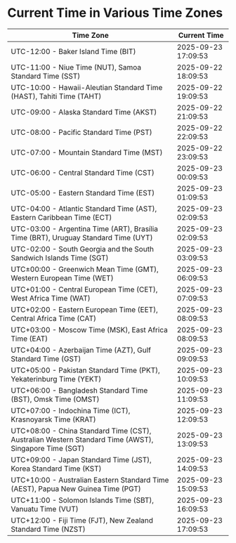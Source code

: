 # Current Time in Various Time Zones

| Time Zone | Current Time |
|-----------|--------------|
| UTC-12:00 - Baker Island Time (BIT) | 2025-09-23 17:09:53 |
| UTC-11:00 - Niue Time (NUT), Samoa Standard Time (SST) | 2025-09-22 18:09:53 |
| UTC-10:00 - Hawaii-Aleutian Standard Time (HAST), Tahiti Time (TAHT) | 2025-09-22 19:09:53 |
| UTC-09:00 - Alaska Standard Time (AKST) | 2025-09-22 21:09:53 |
| UTC-08:00 - Pacific Standard Time (PST) | 2025-09-22 22:09:53 |
| UTC-07:00 - Mountain Standard Time (MST) | 2025-09-22 23:09:53 |
| UTC-06:00 - Central Standard Time (CST) | 2025-09-23 00:09:53 |
| UTC-05:00 - Eastern Standard Time (EST) | 2025-09-23 01:09:53 |
| UTC-04:00 - Atlantic Standard Time (AST), Eastern Caribbean Time (ECT) | 2025-09-23 02:09:53 |
| UTC-03:00 - Argentina Time (ART), Brasília Time (BRT), Uruguay Standard Time (UYT) | 2025-09-23 02:09:53 |
| UTC-02:00 - South Georgia and the South Sandwich Islands Time (SGT) | 2025-09-23 03:09:53 |
| UTC±00:00 - Greenwich Mean Time (GMT), Western European Time (WET) | 2025-09-23 06:09:53 |
| UTC+01:00 - Central European Time (CET), West Africa Time (WAT) | 2025-09-23 07:09:53 |
| UTC+02:00 - Eastern European Time (EET), Central Africa Time (CAT) | 2025-09-23 08:09:53 |
| UTC+03:00 - Moscow Time (MSK), East Africa Time (EAT) | 2025-09-23 08:09:53 |
| UTC+04:00 - Azerbaijan Time (AZT), Gulf Standard Time (GST) | 2025-09-23 09:09:53 |
| UTC+05:00 - Pakistan Standard Time (PKT), Yekaterinburg Time (YEKT) | 2025-09-23 10:09:53 |
| UTC+06:00 - Bangladesh Standard Time (BST), Omsk Time (OMST) | 2025-09-23 11:09:53 |
| UTC+07:00 - Indochina Time (ICT), Krasnoyarsk Time (KRAT) | 2025-09-23 12:09:53 |
| UTC+08:00 - China Standard Time (CST), Australian Western Standard Time (AWST), Singapore Time (SGT) | 2025-09-23 13:09:53 |
| UTC+09:00 - Japan Standard Time (JST), Korea Standard Time (KST) | 2025-09-23 14:09:53 |
| UTC+10:00 - Australian Eastern Standard Time (AEST), Papua New Guinea Time (PGT) | 2025-09-23 15:09:53 |
| UTC+11:00 - Solomon Islands Time (SBT), Vanuatu Time (VUT) | 2025-09-23 16:09:53 |
| UTC+12:00 - Fiji Time (FJT), New Zealand Standard Time (NZST) | 2025-09-23 17:09:53 |
